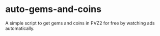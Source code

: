 # auto-gems-and-coins
A simple script to get gems and coins in PVZ2 for free by watching ads automatically.
